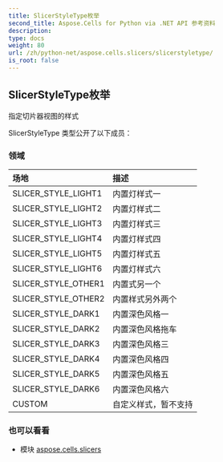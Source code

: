 ```yaml
---
title: SlicerStyleType枚举
second_title: Aspose.Cells for Python via .NET API 参考资料
description:
type: docs
weight: 80
url: /zh/python-net/aspose.cells.slicers/slicerstyletype/
is_root: false
---
```

## SlicerStyleType枚举
指定切片器视图的样式



SlicerStyleType 类型公开了以下成员：

### 领域
|场地|描述|
| :- | :- |
| SLICER_STYLE_LIGHT1 |内置灯样式一|
| SLICER_STYLE_LIGHT2 |内置灯样式二|
| SLICER_STYLE_LIGHT3 |内置灯样式三|
| SLICER_STYLE_LIGHT4 |内置灯样式四|
| SLICER_STYLE_LIGHT5 |内置灯样式五|
| SLICER_STYLE_LIGHT6 |内置灯样式六|
| SLICER_STYLE_OTHER1 |内置式另一个|
| SLICER_STYLE_OTHER2 |内置样式另外两个|
| SLICER_STYLE_DARK1 |内置深色风格一|
| SLICER_STYLE_DARK2 |内置深色风格拖车|
| SLICER_STYLE_DARK3 |内置深色风格三|
| SLICER_STYLE_DARK4 |内置深色风格四|
| SLICER_STYLE_DARK5 |内置深色风格五|
| SLICER_STYLE_DARK6 |内置深色风格六|
| CUSTOM |自定义样式，暂不支持|



### 也可以看看
* 模块 [aspose.cells.slicers](..)
